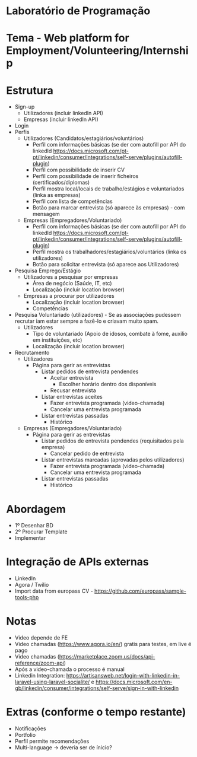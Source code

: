 # Laboratório de Programação

# Tema - Web platform for Employment/Volunteering/Internship

# Estrutura
- Sign-up
  - Utilizadores (incluir linkedIn API)
  - Empresas (incluir linkedIn API)
- Login
- Perfis
  - Utilizadores (Candidatos/estagiários/voluntários)
    - Perfil com informações básicas (se der com autofill por API do linkedId https://docs.microsoft.com/pt-pt/linkedin/consumer/integrations/self-serve/plugins/autofill-plugin)
    - Perfil com possibilidade de inserir CV
    - Perfil com possibilidade de inserir ficheiros (certificados/diplomas)
    - Perfil mostra local/locais de trabalho/estágios e voluntariados (linka as empresas)
    - Perfil com lista de competências
    - Botão para marcar entrevista (só aparece às empresas) - com mensagem
  - Empresas (Empregadores/Voluntariado)
    - Perfil com informações básicas (se der com autofill por API do linkedId https://docs.microsoft.com/pt-pt/linkedin/consumer/integrations/self-serve/plugins/autofill-plugin)
    - Perfil mostra os trabalhadores/estagiários/voluntários (linka os utilizadores)
    - Botão para solicitar entrevista (só aparece aos Utilizadores)
- Pesquisa Emprego/Estágio
  - Utilizadores a pesquisar por empresas
    - Área de negócio (Saúde, IT, etc) 
    - Localização (incluir location browser)
  - Empresas a procurar por utilizadores
    - Localização (incluir location browser)
    - Competências
- Pesquisa Voluntariado (utilizadores) - Se as associações pudessem recrutar iam estar sempre a fazê-lo e criavam muito spam.
  - Utilizadores
    - Tipo de voluntariado (Apoio de idosos, combate à fome, auxilio em instituições, etc)
    - Localização (incluir location browser)
- Recrutamento
  - Utilizadores
    - Página para gerir as entrevistas
      - Listar pedidos de entrevista pendendes
        - Aceitar entrevista
          - Escolher horário dentro dos disponíveis
        - Recusar entrevista
      - Listar entrevistas aceites
        - Fazer entrevista programada (video-chamada)
        - Cancelar uma entrevista programada
      - Listar entrevistas passadas
        - Histórico
  - Empresas (Empregadores/Voluntariado)
    - Página para gerir as entrevistas
      - Listar pedidos de entrevista pendendes (requisitados pela empresa)
        - Cancelar pedido de entrevista
      - Listar entrevistas marcadas (aprovadas pelos utilizadores)
        - Fazer entrevista programada (video-chamada)
        - Cancelar uma entrevista programada
      - Listar entrevistas passadas
        - Histórico

# Abordagem
- 1º Desenhar BD
- 2º Procurar Template
- Implementar

# Integração de APIs externas
- LinkedIn
- Agora / Twilio
- Import data from europass CV - https://github.com/europass/sample-tools-php

# Notas
- Video depende de FE
- Video chamadas (https://www.agora.io/en/) gratis para testes, em live é pago
- Video chamadas (https://marketplace.zoom.us/docs/api-reference/zoom-api)
- Após a video-chamada o processo é manual
- Linkedin Integration: https://artisansweb.net/login-with-linkedin-in-laravel-using-laravel-socialite/ e https://docs.microsoft.com/en-gb/linkedin/consumer/integrations/self-serve/sign-in-with-linkedin

# Extras (conforme o tempo restante)
- Notificações
- Portfolio
- Perfil permite recomendações
- Multi-language -> deveria ser de ínicio?
